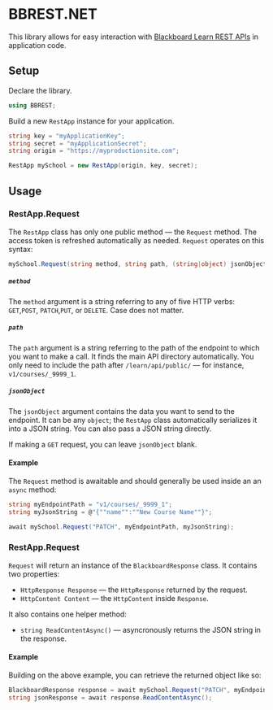 # BBREST.NET

This library allows for easy interaction with [Blackboard Learn REST APIs](https://developer.blackboard.com/portal/displayApi) in application code.

## Setup
Declare the library.
```c#
using BBREST;
```
Build a new `RestApp` instance for your application.
```c#
string key = "myApplicationKey";
string secret = "myApplicationSecret";
string origin = "https://myproductionsite.com";

RestApp mySchool = new RestApp(origin, key, secret);
```
## Usage

### RestApp.Request

The `RestApp` class has only one public method –– the `Request` method. The access token is refreshed
automatically as needed. `Request` operates on this syntax:

```c#
mySchool.Request(string method, string path, (string|object) jsonObject);
```
##### `method`

The `method` argument is a string referring to any of five HTTP verbs: `GET`,`POST`,
`PATCH`,`PUT`, or `DELETE`. Case does not matter.

##### `path`

The `path` argument is a string referring to the path of the endpoint to which you want
to make a call. It finds the main API directory automatically. You only need to
include the path after `/learn/api/public/` –– for instance, `v1/courses/_9999_1`.

##### `jsonObject`

The `jsonObject` argument contains the data you want to send to the endpoint. It can be any `object`;
the `RestApp` class automatically serializes it into a JSON string. You can also pass a JSON string directly.

If making a `GET` request, you can leave `jsonObject` blank.

#### Example

The `Request` method is awaitable and should generally be used inside an an `async` method:

```c#
string myEndpointPath = "v1/courses/_9999_1";
string myJsonString = @"{""name"":""New Course Name""}";

await mySchool.Request("PATCH", myEndpointPath, myJsonString);
```

### RestApp.Request

`Request` will return an instance of the `BlackboardResponse` class. It contains two properties:

* `HttpResponse Response` –– the `HttpResponse` returned by the request.
* `HttpContent Content` –– the `HttpContent` inside `Response`.

It also contains one helper method:

* `string ReadContentAsync()` –– asyncronously returns the JSON string in the response.

#### Example

Building on the above example, you can retrieve the returned object like so:

```c#
BlackboardResponse response = await mySchool.Request("PATCH", myEndpointPath, myJsonString);
string jsonResponse = await response.ReadContentAsync();
```
